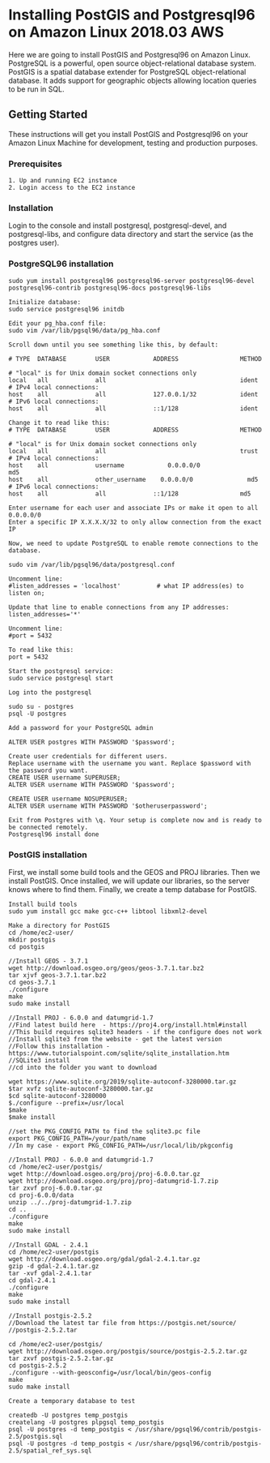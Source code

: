 # Installing PostGIS and Postgresql96 on Amazon Linux 2018.03 AWS
Here we are going to install PostGIS and Postgresql96 on Amazon Linux. 
PostgreSQL is a powerful, open source object-relational database system.
PostGIS is a spatial database extender for PostgreSQL object-relational database. It adds support for geographic objects allowing location queries to be run in SQL.

## Getting Started
These instructions will get you install PostGIS and Postgresql96 on your Amazon Linux Machine for development, testing and production purposes.

### Prerequisites

```
1. Up and running EC2 instance
2. Login access to the EC2 instance
```

### Installation

Login to the console and install postgresql, postgresql-devel, and postgresql-libs, and configure data directory and start the service (as the postgres user).

### PostgreSQL96 installation

```
sudo yum install postgresql96 postgresql96-server postgresql96-devel postgresql96-contrib postgresql96-docs postgresql96-libs

Initialize database:
sudo service postgresql96 initdb

Edit your pg_hba.conf file:
sudo vim /var/lib/pgsql96/data/pg_hba.conf

Scroll down until you see something like this, by default:

# TYPE  DATABASE        USER            ADDRESS                 METHOD

# "local" is for Unix domain socket connections only
local   all             all                                     ident
# IPv4 local connections:
host    all             all             127.0.0.1/32            ident
# IPv6 local connections:
host    all             all             ::1/128                 ident

Change it to read like this:
# TYPE  DATABASE        USER            ADDRESS                 METHOD

# "local" is for Unix domain socket connections only
local   all             all                                     trust
# IPv4 local connections:
host    all             username	        0.0.0.0/0               md5
host    all             other_username    0.0.0.0/0               md5
# IPv6 local connections:
host    all             all             ::1/128                 md5

Enter username for each user and associate IPs or make it open to all 0.0.0.0/0
Enter a specific IP X.X.X.X/32 to only allow connection from the exact IP

Now, we need to update PostgreSQL to enable remote connections to the database.

sudo vim /var/lib/pgsql96/data/postgresql.conf

Uncomment line:
#listen_addresses = 'localhost'          # what IP address(es) to listen on;

Update that line to enable connections from any IP addresses:
listen_addresses='*'

Uncomment line:
#port = 5432

To read like this:
port = 5432

Start the postgresql service:
sudo service postgresql start

Log into the postgresql

sudo su - postgres
psql -U postgres

Add a password for your PostgreSQL admin

ALTER USER postgres WITH PASSWORD '$password';

Create user credentials for different users.
Replace username with the username you want. Replace $password with the password you want.
CREATE USER username SUPERUSER;
ALTER USER username WITH PASSWORD '$password';

CREATE USER username NOSUPERUSER;
ALTER USER username WITH PASSWORD '$otheruserpassword';

Exit from Postgres with \q. Your setup is complete now and is ready to be connected remotely.
Postgresql96 install done
```
### PostGIS installation

First, we install some build tools and the GEOS and PROJ libraries. Then we install PostGIS. Once installed, we will update our libraries, so the server knows where to find them. Finally, we create a temp database for PostGIS.

```
Install build tools
sudo yum install gcc make gcc-c++ libtool libxml2-devel

Make a directory for PostGIS
cd /home/ec2-user/
mkdir postgis
cd postgis

//Install GEOS - 3.7.1
wget http://download.osgeo.org/geos/geos-3.7.1.tar.bz2
tar xjvf geos-3.7.1.tar.bz2
cd geos-3.7.1
./configure
make
sudo make install

//Install PROJ - 6.0.0 and datumgrid-1.7 
//Find latest build here  - https://proj4.org/install.html#install
//This build requires sqlite3 headers - if the configure does not work
//Install sqlite3 from the website - get the latest version
//Follow this installation - https://www.tutorialspoint.com/sqlite/sqlite_installation.htm
//SQLite3 install
//cd into the folder you want to download

wget https://www.sqlite.org/2019/sqlite-autoconf-3280000.tar.gz
$tar xvfz sqlite-autoconf-3280000.tar.gz
$cd sqlite-autoconf-3280000
$./configure --prefix=/usr/local
$make
$make install

//set the PKG_CONFIG_PATH to find the sqlite3.pc file
export PKG_CONFIG_PATH=/your/path/name
//In my case - export PKG_CONFIG_PATH=/usr/local/lib/pkgconfig

//Install PROJ - 6.0.0 and datumgrid-1.7
cd /home/ec2-user/postgis/
wget http://download.osgeo.org/proj/proj-6.0.0.tar.gz
wget http://download.osgeo.org/proj/proj-datumgrid-1.7.zip
tar zxvf proj-6.0.0.tar.gz
cd proj-6.0.0/data
unzip ../../proj-datumgrid-1.7.zip
cd ..
./configure  
make
sudo make install

//Install GDAL - 2.4.1
cd /home/ec2-user/postgis
wget http://download.osgeo.org/gdal/gdal-2.4.1.tar.gz
gzip -d gdal-2.4.1.tar.gz
tar -xvf gdal-2.4.1.tar
cd gdal-2.4.1
./configure
make
sudo make install

//Install postgis-2.5.2
//Download the latest tar file from https://postgis.net/source/
//postgis-2.5.2.tar

cd /home/ec2-user/postgis/
wget http://download.osgeo.org/postgis/source/postgis-2.5.2.tar.gz
tar zxvf postgis-2.5.2.tar.gz 
cd postgis-2.5.2
./configure --with-geosconfig=/usr/local/bin/geos-config
make
sudo make install

Create a temporary database to test

createdb -U postgres temp_postgis
createlang -U postgres plpgsql temp_postgis
psql -U postgres -d temp_postgis < /usr/share/pgsql96/contrib/postgis-2.5/postgis.sql
psql -U postgres -d temp_postgis < /usr/share/pgsql96/contrib/postgis-2.5/spatial_ref_sys.sql
```

